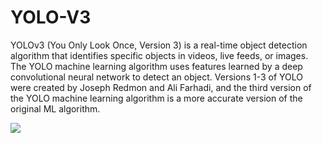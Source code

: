 # YOLO-V3
YOLOv3 (You Only Look Once, Version 3) is a real-time object detection algorithm that identifies specific objects in videos, live feeds, or images. The YOLO machine learning algorithm uses features learned by a deep convolutional neural network to detect an object. Versions 1-3 of YOLO were created by Joseph Redmon and Ali Farhadi, and the third version of the YOLO machine learning algorithm is a more accurate version of the original ML algorithm.

![](https://miro.medium.com/max/1400/1*Ks7xBtYDWjLBIZV0Z99uqg.png)
